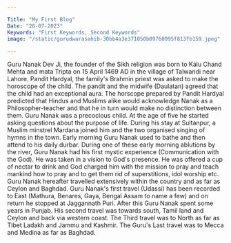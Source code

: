 ```yaml
---

Title: "My First Blog"
Date: "28-07-2023"
Keywords: "First Keywords, Second Keywords"
image: "/static/gurudwarasahib-30bb4a3e371050b09760095f813fb159.jpeg"

---
```


Guru Nanak Dev Ji, the founder of the Sikh religion was born to Kalu Chand Mehta and mata Tripta on 15 April 1469 AD in the village of Talwandi near Lahore. Pandit Hardyal, the family's Brahmin priest was asked to make the horoscope of the child. The pandit and the midwife (Daulatan) agreed that the child had an exceptional aura. The horscope prepared by Pandit Hardyal predicted that Hindus and Muslims alike would acknowledge Nanak as a Philosopher-teacher and that he in turn would make no distinction between them. Guru Nanak was a precocious child. At the age of five he started asking questions about the purpose of life. During his stay at Sultanpur, a Muslim minstrel Mardana joined him and  the two organised singing of hymns in the town. Early morning Guru Nanak used to bathe and then attend to his daily durbar. During one of these early morning ablutions by the river, Guru Nanak had his first mystic experience (Communication with the God). He was taken in a vision to God's presence. He was offered a cup of nectar to drink and God charged him with the mission to pray and teach mankind how to pray and to get them rid of superstitions, idol worship etc. Guru Nanak hereafter travelled extensively within the country and as far as Ceylon and Baghdad. Guru Nanak's first travel (Udassi) has been recorded to East (Mathura, Benares, Gaya, Bengal Assam to name a few) and on return he stopped at Jaggannath Puri. After this Guru Nanak spent some years in Punjab. His second travel was towards south, Tamil land and Ceylon and back via western coast. The Third travel was to North as far as Tibet Ladakh and Jammu and Kashmir. The Guru's Last travel was to Mecca and Medina as far as Baghdad.